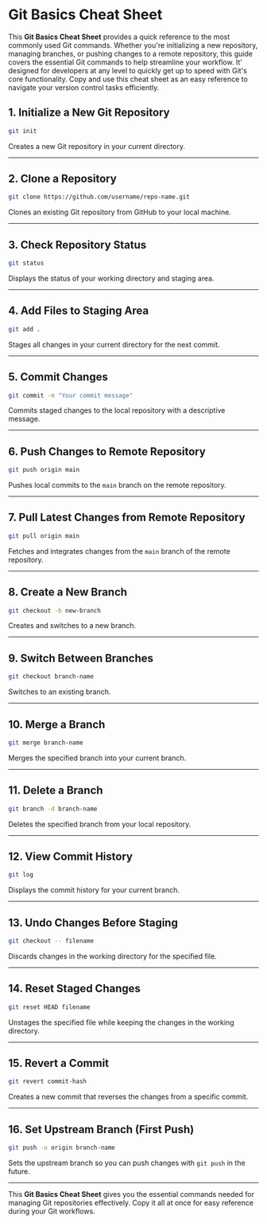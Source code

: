 # Git Basics Cheat Sheet

This **Git Basics Cheat Sheet** provides a quick reference to the most commonly used Git commands. Whether you're initializing a new repository, managing branches, or pushing changes to a remote repository, this guide covers the essential Git commands to help streamline your workflow. It' designed for developers at any level to quickly get up to speed with Git's core functionality. Copy and use this cheat sheet as an easy reference to navigate your version control tasks efficiently.


## 1. Initialize a New Git Repository
```bash
git init
```
Creates a new Git repository in your current directory.

---

## 2. Clone a Repository
```bash
git clone https://github.com/username/repo-name.git
```
Clones an existing Git repository from GitHub to your local machine.

---

## 3. Check Repository Status
```bash
git status
```
Displays the status of your working directory and staging area.

---

## 4. Add Files to Staging Area
```bash
git add .
```
Stages all changes in your current directory for the next commit.

---

## 5. Commit Changes
```bash
git commit -m "Your commit message"
```
Commits staged changes to the local repository with a descriptive message.

---

## 6. Push Changes to Remote Repository
```bash
git push origin main
```
Pushes local commits to the `main` branch on the remote repository.

---

## 7. Pull Latest Changes from Remote Repository
```bash
git pull origin main
```
Fetches and integrates changes from the `main` branch of the remote repository.

---

## 8. Create a New Branch
```bash
git checkout -b new-branch
```
Creates and switches to a new branch.

---

## 9. Switch Between Branches
```bash
git checkout branch-name
```
Switches to an existing branch.

---

## 10. Merge a Branch
```bash
git merge branch-name
```
Merges the specified branch into your current branch.

---

## 11. Delete a Branch
```bash
git branch -d branch-name
```
Deletes the specified branch from your local repository.

---

## 12. View Commit History
```bash
git log
```
Displays the commit history for your current branch.

---

## 13. Undo Changes Before Staging
```bash
git checkout -- filename
```
Discards changes in the working directory for the specified file.

---

## 14. Reset Staged Changes
```bash
git reset HEAD filename
```
Unstages the specified file while keeping the changes in the working directory.

---

## 15. Revert a Commit
```bash
git revert commit-hash
```
Creates a new commit that reverses the changes from a specific commit.

---

## 16. Set Upstream Branch (First Push)
```bash
git push -u origin branch-name
```
Sets the upstream branch so you can push changes with `git push` in the future.

---

This **Git Basics Cheat Sheet** gives you the essential commands needed for managing Git repositories effectively. Copy it all at once for easy reference during your Git workflows.

